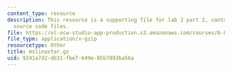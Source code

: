 ```yaml
---
content_type: resource
description: This resource is a supporting file for lab 2 part 2, contains compiled
  source code files.
file: https://ol-ocw-studio-app-production.s3.amazonaws.com/courses/6-877j-computational-evolutionary-biology-fall-2005/9241a7d2db31fbe7649e85b7093ba56a_mslinuxtar.gz
file_type: application/x-gzip
resourcetype: Other
title: mslinuxtar.gz
uid: 9241a7d2-db31-fbe7-649e-85b7093ba56a
---
```


